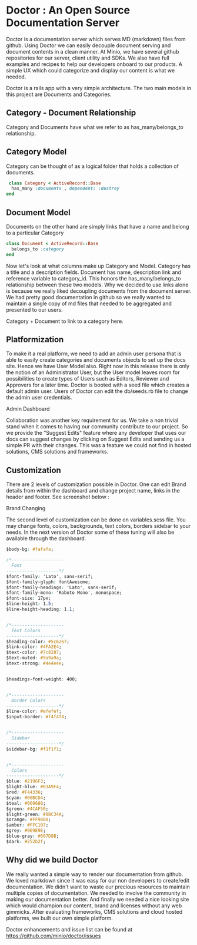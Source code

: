 
# Doctor : An Open Source Documentation Server


Doctor is a documentation server which serves MD (markdown)  files from github. Using Doctor we can easily decouple 
document serving and document contents in a clean manner. At Minio, we have several github repositories for our server, 
client utility and SDKs. We also have full examples and recipes to help our developers onboard to our products. A simple UX which could categorize and display our content is what we needed. 

Doctor is a rails app with a very simple architecture. The two main models in this project are Documents and Categories. 

## Category - Document Relationship 
Category and Documents have what we refer to as has_many/belongs_to relationship.

## Category Model

Category can be thought of as a logical folder that holds a collection of documents.

```ruby
 class Category < ActiveRecord::Base
  has_many :documents , dependent: :destroy
end
```

## Document Model

Documents on the other hand are simply links that have a name and belong to a particular Category

```ruby
class Document < ActiveRecord::Base
  belongs_to :category
end
``` 


Now let's look at what columns make up Category and Model. Category has a title and a description fields. Document has name, description
link and reference variable to category_id. This honors the has_many/belongs_to relationship between these two models. Why we 
decided to use links alone is because we really liked decoupling documents from the document server. We had pretty good documentation
in github so we really wanted to maintain a single copy of md files that needed to be aggregated and presented to our users. 
 
<screenshots> Category + Document to link to a category here. 
 
## Platformization
To make it a real platform, we need to add an admin user persona that is able to easily create categories and documents 
objects to set up the docs site. Hence we have User Model also. Right now in this release there is only the notion of an
Administrator User, but the User model leaves room for possibilities to create types of Users such as Editors, Reviewer
and Approvers for a later time. Doctor is booted with a seed file which creates a default admin user. Users of Doctor can
edit the db/seeds.rb file to change the admin user credentials.

<screenshot> Admin Dashboard

Collaboration was another key requirement for us. We take a non trivial stand when it comes to having our community contribute 
to our project. So we provide the "Suggest Edits" feature where any developer that uses our docs can suggest changes by clicking
on Suggest Edits and sending us a simple PR with their changes. This was a feature we could not find in hosted solutions, 
CMS solutions and frameworks. 

## Customization
There are 2 levels of customization possible in Doctor. One can edit Brand details from within the dashboard and change project 
name, links in the header and footer. See screenshot below :

<screenshot> Brand Changing

The second level of customization can be done on variables.scss file. You may change fonts, colors, backgrounds, text colors, borders
sidebar to your needs. In the next version of Doctor some of these tuning will also be available through the dashboard.

```css
$body-bg: #fafafa;

/*--------------------
  Font
--------------------*/
$font-family: 'Lato', sans-serif;
$font-family-glyph: fontAwesome;
$font-family-headings: 'Lato', sans-serif;
$font-family-mono: 'Roboto Mono', monospace;
$font-size: 17px;
$line-height: 1.5;
$line-height-heading: 1.1;


/*--------------------
  Text Colors
--------------------*/
$heading-color: #5c6267;
$link-color: #4FA2E4;
$text-color: #7c8287;
$text-muted: #9a9a9a;
$text-strong: #4e4e4e;


$headings-font-weight: 400;


/*--------------------
  Border Colors
--------------------*/
$line-color: #efefef;
$input-border: #f4f4f4;


/*--------------------
  Sidebar
--------------------*/
$sidebar-bg: #f1f1f1;


/*--------------------
  Colors
--------------------*/
$blue: #2196F3;
$light-blue: #03A9F4;
$red: #F44336;
$cyan: #00BCD4;
$teal: #009688;
$green: #4CAF50;
$light-green: #8BC34A;
$orange: #FF9800;
$amber: #FFC107;
$grey: #9E9E9E;
$blue-gray: #607D8B;
$dark: #252b2f;

```
 
## Why did we build Doctor 
We really wanted a simple way to render our documentation from github. We loved markdown since it was easy for our non developers
to create/edit documentation. We didn't want to waste our precious resources to maintain multiple copies of documentation. We
needed to involve the community in making our documentation better. And finally we needed a nice looking site which would 
champion our content, brand and licenses without any web gimmicks. After evaluating frameworks, CMS solutions and cloud hosted 
platforms, we built our own simple platform. 

Doctor enhancements and issue list can be found at https://github.com/minio/doctor/issues


 




